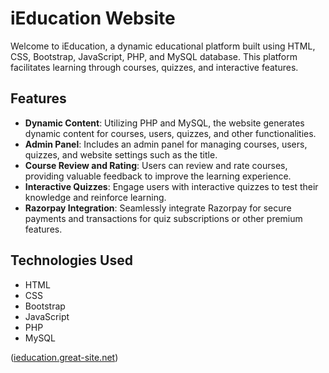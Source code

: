 # iEducation Website

Welcome to iEducation, a dynamic educational platform built using HTML, CSS, Bootstrap, JavaScript, PHP, and MySQL database. This platform facilitates learning through courses, quizzes, and interactive features.

## Features

- **Dynamic Content**: Utilizing PHP and MySQL, the website generates dynamic content for courses, users, quizzes, and other functionalities.
- **Admin Panel**: Includes an admin panel for managing courses, users, quizzes, and website settings such as the title.
- **Course Review and Rating**: Users can review and rate courses, providing valuable feedback to improve the learning experience.
- **Interactive Quizzes**: Engage users with interactive quizzes to test their knowledge and reinforce learning.
- **Razorpay Integration**: Seamlessly integrate Razorpay for secure payments and transactions for quiz subscriptions or other premium features.

## Technologies Used

- HTML
- CSS
- Bootstrap
- JavaScript
- PHP
- MySQL

([ieducation.great-site.net](http://ieducation.great-site.net/))
